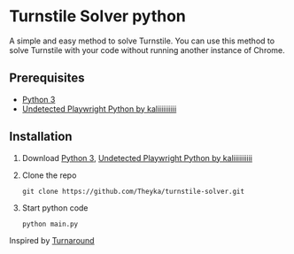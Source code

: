 # Turnstile Solver python
A simple and easy method to solve Turnstile. You can use this method to solve Turnstile with your code without running another instance of Chrome.

## Prerequisites

* [Python 3](https://www.python.org/)
* [Undetected Playwright Python by kaliiiiiiiiii](https://github.com/kaliiiiiiiiii/undetected-playwright-python)

## Installation

1. Download [Python 3](https://www.python.org/), [Undetected Playwright Python by kaliiiiiiiiii](https://github.com/kaliiiiiiiiii/undetected-playwright-python)

2. Clone the repo
   ```
   git clone https://github.com/Theyka/turnstile-solver.git
   ```
3. Start python code
   ```
   python main.py
   ```


Inspired by [Turnaround](https://github.com/Body-Alhoha/turnaround)
